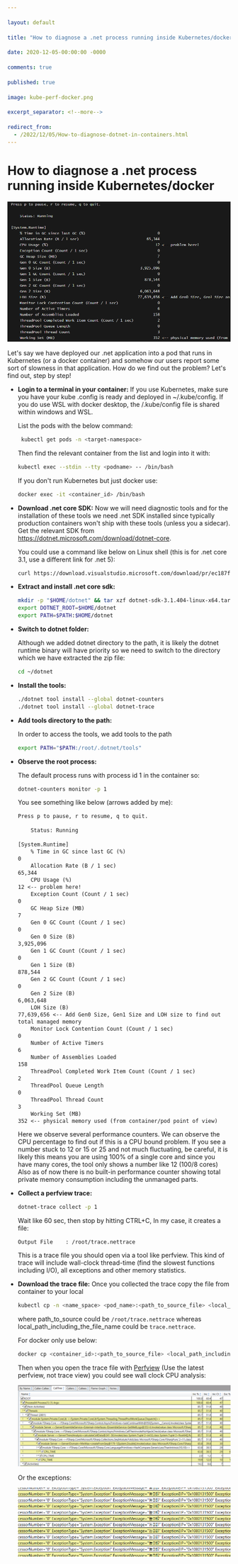 ```yaml
---

layout: default

title: "How to diagnose a .net process running inside Kubernetes/docker"

date: 2020-12-05-00:00:00 -0000

comments: true

published: true

image: kube-perf-docker.png

excerpt_separator: <!--more-->

redirect_from:
  - /2022/12/05/How-to-diagnose-dotnet-in-containers.html
---
```



# How to diagnose a .net process running inside Kubernetes/docker

![kube-perf-docker](/assets/kube-perf-docker.png)

Let's say we have deployed our .net application into a pod that runs in Kubernetes (or a docker container) and somehow our users report some sort of slowness in that application. How do we find out the problem? Let's find out, step by step!
<!--more-->


- **Login to a terminal in your container:** If you use Kubernetes, make sure you have your kube .config is ready and deployed in ~/.kube/config. If you do use WSL with docker desktop, the /.kube/config file is shared within windows and WSL. 

   List the pods with the below command:

  ```bash
   kubectl get pods -n <target-namespace>
  ```
  Then find the relevant container from the list and login into it with:
   
  ```bash
  kubectl exec --stdin --tty <podname> -- /bin/bash
  ```
  If you don't run Kubernetes but just docker use:
   
  ```bash
  docker exec -it <container_id> /bin/bash
  ```

- **Download .net core SDK:** Now we will need diagnostic tools and for the installation of these tools we need .net SDK installed since typically production containers won't ship with these tools (unless you a sidecar). Get the relevant SDK from https://dotnet.microsoft.com/download/dotnet-core. 

  You could use a command like below on Linux shell (this is for .net core 3.1, use a different link for .net 5):

  ```bash
  curl https://download.visualstudio.microsoft.com/download/pr/ec187f12-929e-4aa7-8abc-2f52e147af1d/56b0dbb5da1c191bff2c271fcd6e6394/dotnet-sdk-3.1.404-linux-x64.tar.gz --output   dotnet-sdk-3.1.404-linux-x64.tar.gz
  ```

- **Extract and install .net core sdk:**

  ```bash
  mkdir -p "$HOME/dotnet" && tar xzf dotnet-sdk-3.1.404-linux-x64.tar.gz -C "$HOME/dotnet"
  export DOTNET_ROOT=$HOME/dotnet
  export PATH=$PATH:$HOME/dotnet
  ```

- **Switch to dotnet folder:**

  Although we added dotnet directory to the path, it is likely the dotnet runtime binary will have priority so we need to switch to the directory which we have extracted the zip file:

  ```bash
  cd ~/dotnet
  ```

- **Install the tools:**

  ```bash
  ./dotnet tool install --global dotnet-counters
  ./dotnet tool install --global dotnet-trace
  ```

- **Add tools directory to the path:**

  In order to access the tools, we add tools to the path

  ```bash
  export PATH="$PATH:/root/.dotnet/tools"
  ```

- **Observe the root process:**

  The default process runs with process id 1 in the container so:

  ```bash
  dotnet-counters monitor -p 1
  ```

  You see something like below (arrows added by me):

  ```
  Press p to pause, r to resume, q to quit.
  
      Status: Running

  [System.Runtime]
      % Time in GC since last GC (%)                                 0
      Allocation Rate (B / 1 sec)                               65,344
      CPU Usage (%)                                                 12 <-- problem here!
      Exception Count (Count / 1 sec)                                0 
      GC Heap Size (MB)                                              7
      Gen 0 GC Count (Count / 1 sec)                                 0
      Gen 0 Size (B)                                         3,925,096
      Gen 1 GC Count (Count / 1 sec)                                 0
      Gen 1 Size (B)                                           878,544
      Gen 2 GC Count (Count / 1 sec)                                 0
      Gen 2 Size (B)                                         6,063,648
      LOH Size (B)                                          77,639,656 <-- Add Gen0 Size, Gen1 Size and LOH size to find out total managed memory
      Monitor Lock Contention Count (Count / 1 sec)                  0
      Number of Active Timers                                        6
      Number of Assemblies Loaded                                  158
      ThreadPool Completed Work Item Count (Count / 1 sec)           2
      ThreadPool Queue Length                                        0
      ThreadPool Thread Count                                        3
      Working Set (MB)                                             352 <-- physical memory used (from container/pod point of view)
  ```

  Here we observe several performance counters. We can observe the CPU percentage to find out if this is a CPU bound problem. If you see a number stuck to 12 or 15 or 25 and not much fluctuating, be careful, it is likely this means you are using 100% of a single core and since you have many cores, the tool only shows a number like 12 (100/8 cores) Also as of now there is no built-in performance counter showing total private memory consumption including the unmanaged parts.



- **Collect a perfview trace:**

  ```bash
  dotnet-trace collect -p 1
  ```



  Wait like 60 sec, then stop by hitting CTRL+C, In my case, it creates a file:

  ```
  Output File    : /root/trace.nettrace
  ```

  This is a trace file you should open via a tool like perfview. This kind of trace will include wall-clock thread-time (find the slowest functions including I/O), all exceptions and other memory statistics.

- **Download the trace file:**
  Once you collected the trace copy the file from container to your local

  ```bash
  kubectl cp -n <name_space> <pod_name>:<path_to_source_file> <local_path_including_the_file_name>
  ```

  where path_to_source could be `/root/trace.nettrace` whereas local_path_including_the_file_name could be `trace.nettrace`.



  For docker only use below:



  ```bash
  docker cp <container_id>:<path_to_source_file> <local_path_including_the_file_name>
  ```



  Then when you open the trace file with [Perfview](https://github.com/Microsoft/perfview/releases)  (Use the latest perfview, not trace view) 
you could see wall clock CPU analysis:

  ![CPU](/assets/cpu.png)

  Or the exceptions:

  ![!exceptions](/assets/exceptions.png)



